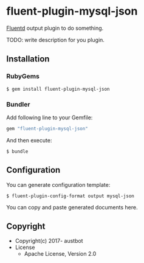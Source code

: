 # fluent-plugin-mysql-json

[Fluentd](https://fluentd.org/) output plugin to do something.

TODO: write description for you plugin.

## Installation

### RubyGems

```
$ gem install fluent-plugin-mysql-json
```

### Bundler

Add following line to your Gemfile:

```ruby
gem "fluent-plugin-mysql-json"
```

And then execute:

```
$ bundle
```

## Configuration

You can generate configuration template:

```
$ fluent-plugin-config-format output mysql-json
```

You can copy and paste generated documents here.

## Copyright

* Copyright(c) 2017- austbot
* License
  * Apache License, Version 2.0
